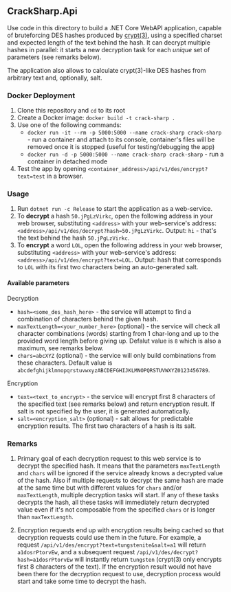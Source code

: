 ## CrackSharp.Api
Use code in this directory to build a .NET Core WebAPI application, capable of bruteforcing DES hashes produced by [crypt(3)](https://www.man7.org/linux/man-pages/man3/crypt.3.html), using a specified charset and expected length of the text behind the hash. It can decrypt multiple hashes in parallel: it starts a new decryption task for each *unique* set of parameters (see remarks below).

The application also allows to calculate crypt(3)-like DES hashes from arbitrary text and, optionally, salt.

### Docker Deployment
1. Clone this repository and `cd` to its root
2. Create a Docker image: `docker build -t crack-sharp .`
3. Use one of the following commands:
    - `docker run -it --rm -p 5000:5000 --name crack-sharp crack-sharp` - run a container and attach to its console, container's files will be removed once it is stopped (useful for testing/debugging the app)
    - `docker run -d -p 5000:5000 --name crack-sharp crack-sharp` - run a container in detached mode
4. Test the app by opening `<container_address>/api/v1/des/encrypt?text=test` in a browser.

### Usage
1. Run `dotnet run -c Release` to start the application as a web-service.
2. To **decrypt** a hash `50.jPgLzVirkc`, open the following address in your web browser, substituting `<address>` with your web-service's address:
`<address>/api/v1/des/decrypt?hash=50.jPgLzVirkc`. Output: `hi` - that's the text behind the hash `50.jPgLzVirkc`.
3. To **encrypt** a word `LOL`, open the following address in your web browser, substituting `<address>` with your web-service's address:
`<address>/api/v1/des/encrypt?text=LOL`. Output: hash that corresponds to `LOL` with its first two characters being an auto-generated salt.

#### Available parameters
Decryption
- `hash=<some_des_hash_here>` - the service will attempt to find a combination of characters behind the given hash.
- `maxTextLength=<your_number_here>` (optional) - the service will check all character combinations (words) starting from 1 char-long and up to the provided word length before giving up. Defalut value is `8` which is also a maximum, see remarks below.
- `chars=abcXYZ` (optional) - the service will only build combinations from these characters. Default value is `abcdefghijklmnopqrstuvwxyzABCDEFGHIJKLMNOPQRSTUVWXYZ0123456789`.

Encryption
- `text=<text_to_encrypt>` - the service will encrypt first 8 characters of the specified text (see remarks below) and return encryption result. If salt is not specified by the user, it is generated automatically.
- `salt=<encryption_salt>` (optional) - salt allows for predictable encryption results. The first two characters of a hash is its salt.

### Remarks
1. Primary goal of each decryption request to this web service is to decrypt the specified hash. It means that the parameters `maxTextLength` and `chars` will be ignored if the service already knows a decrypted value of the hash. Also if multiple requests to decrypt the same hash are made at the same time but with different values for `chars` and/or `maxTextLength`, multiple decryption tasks will start. If any of these tasks decrypts the hash, all these tasks will immediately return decrypted value even if it's not composable from the specified `chars` or is longer than `maxTextLength`.

2. Encryption requests end up with encryption results being cached so that decryption requests could use them in the future. For example, a request `/api/v1/des/encrypt?text=tungstenite&salt=a1` will return `a1dosrPtorvEw`, and a subsequent request `/api/v1/des/decrypt?hash=a1dosrPtorvEw` will instantly return `tungsten` (crypt(3) only encrypts first 8 characters of the text). If the encryption result would not have been there for the decryption request to use, decryption process would start and take some time to decrypt the hash.
